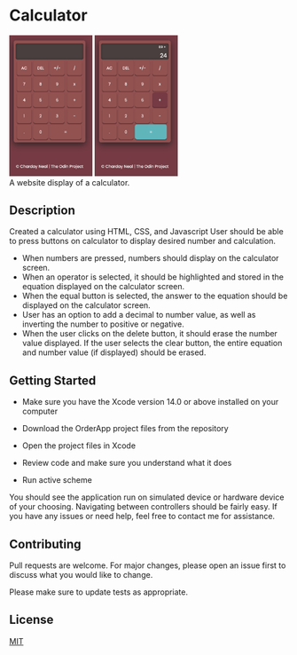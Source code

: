 # Calculator

<kbd><img width="150" src="./calculator2.png"></kbd>
<kbd><img width="150" src="./calculator1.png"></kbd>
</br>
A website display of a calculator.

## Description

Created a calculator using HTML, CSS, and Javascript
User should be able to press buttons on calculator to display desired number and calculation.
- When numbers are pressed, numbers should display on the calculator screen.
- When an operator is selected, it should be highlighted and stored in the equation displayed on the calculator screen.
- When the equal button is selected, the answer to the equation should be displayed on the calculator screen.
- User has an option to add a decimal to number value, as well as inverting the number to positive or negative.
- When the user clicks on the delete button, it should erase the number value displayed.
If the user selects the clear button, the entire equation and number value (if displayed) should be erased. 

## Getting Started

- Make sure you have the Xcode version 14.0 or above installed on your computer

- Download the OrderApp project files from the repository

- Open the project files in Xcode

- Review code and make sure you understand what it does

- Run active scheme

You should see the application run on simulated device or hardware device of your choosing. Navigating between controllers should be fairly easy. If you have any issues or need help, feel free to contact me for assistance.



## Contributing

Pull requests are welcome. For major changes, please open an issue first
to discuss what you would like to change.

Please make sure to update tests as appropriate.

## License

[MIT](https://choosealicense.com/licenses/mit/)
